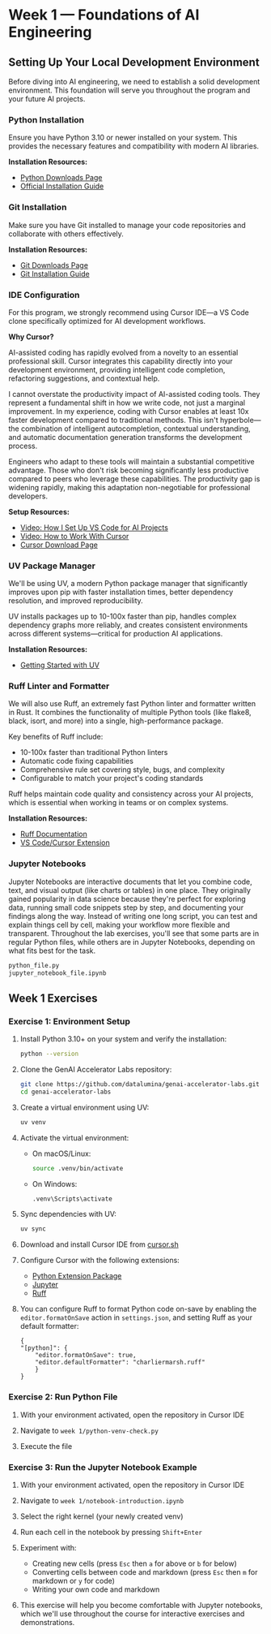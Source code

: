 # Week 1 — Foundations of AI Engineering

## Setting Up Your Local Development Environment

Before diving into AI engineering, we need to establish a solid development environment. This foundation will serve you throughout the program and your future AI projects.

### Python Installation

Ensure you have Python 3.10 or newer installed on your system. This provides the necessary features and compatibility with modern AI libraries.

**Installation Resources:**
- [Python Downloads Page](https://www.python.org/downloads/)
- [Official Installation Guide](https://docs.python.org/3/using/index.html)

### Git Installation

Make sure you have Git installed to manage your code repositories and collaborate with others effectively.

**Installation Resources:**
- [Git Downloads Page](https://git-scm.com/downloads)
- [Git Installation Guide](https://git-scm.com/book/en/v2/Getting-Started-Installing-Git)

### IDE Configuration

For this program, we strongly recommend using Cursor IDE—a VS Code clone specifically optimized for AI development workflows.

**Why Cursor?**

AI-assisted coding has rapidly evolved from a novelty to an essential professional skill. Cursor integrates this capability directly into your development environment, providing intelligent code completion, refactoring suggestions, and contextual help.

I cannot overstate the productivity impact of AI-assisted coding tools. They represent a fundamental shift in how we write code, not just a marginal improvement. In my experience, coding with Cursor enables at least 10x faster development compared to traditional methods. This isn't hyperbole—the combination of intelligent autocompletion, contextual understanding, and automatic documentation generation transforms the development process.

Engineers who adapt to these tools will maintain a substantial competitive advantage. Those who don't risk becoming significantly less productive compared to peers who leverage these capabilities. The productivity gap is widening rapidly, making this adaptation non-negotiable for professional developers.

**Setup Resources:**
- [Video: How I Set Up VS Code for AI Projects](https://youtu.be/mpk4Q5feWaw)
- [Video: How to Work With Cursor](https://youtu.be/CqkZ-ybl3lg)
- [Cursor Download Page](https://cursor.sh/)

### UV Package Manager

We'll be using UV, a modern Python package manager that significantly improves upon pip with faster installation times, better dependency resolution, and improved reproducibility.

UV installs packages up to 10-100x faster than pip, handles complex dependency graphs more reliably, and creates consistent environments across different systems—critical for production AI applications.

**Installation Resources:**
- [Getting Started with UV](https://daveebbelaar.com/blog/2024/03/20/getting-started-with-uv-the-ultra-fast-python-package-manager/)

### Ruff Linter and Formatter

We will also use Ruff, an extremely fast Python linter and formatter written in Rust. It combines the functionality of multiple Python tools (like flake8, black, isort, and more) into a single, high-performance package.

Key benefits of Ruff include:

- 10-100x faster than traditional Python linters
- Automatic code fixing capabilities
- Comprehensive rule set covering style, bugs, and complexity
- Configurable to match your project's coding standards

Ruff helps maintain code quality and consistency across your AI projects, which is essential when working in teams or on complex systems.

**Installation Resources:**
- [Ruff Documentation](https://docs.astral.sh/ruff/)
- [VS Code/Cursor Extension](https://marketplace.visualstudio.com/items?itemName=charliermarsh.ruff)


### Jupyter Notebooks

Jupyter Notebooks are interactive documents that let you combine code, text, and visual output (like charts or tables) in one place. They originally gained popularity in data science because they're perfect for exploring data, running small code snippets step by step, and documenting your findings along the way. Instead of writing one long script, you can test and explain things cell by cell, making your workflow more flexible and transparent. Throughout the lab exercises, you'll see that some parts are in regular Python files, while others are in Jupyter Notebooks, depending on what fits best for the task.

```bash
python_file.py
jupyter_notebook_file.ipynb
```

## Week 1 Exercises

### Exercise 1: Environment Setup

1. Install Python 3.10+ on your system and verify the installation:

    ```bash
    python --version
    ```

2. Clone the GenAI Accelerator Labs repository:

    ```bash
    git clone https://github.com/datalumina/genai-accelerator-labs.git
    cd genai-accelerator-labs
    ```

3. Create a virtual environment using UV:

    ```bash
    uv venv
    ```

4. Activate the virtual environment:
   - On macOS/Linux:
     ```bash
     source .venv/bin/activate
     ```
   - On Windows:
     ```bash
     .venv\Scripts\activate
     ```

5. Sync dependencies with UV:

    ```bash
    uv sync
    ```

6. Download and install Cursor IDE from [cursor.sh](https://cursor.sh)

7. Configure Cursor with the following extensions:
   - [Python Extension Package](https://marketplace.visualstudio.com/items?itemName=donjayamanne.python-extension-pack)
   - [Jupyter](https://marketplace.cursorapi.com/items?itemName=ms-toolsai.jupyter)
   - [Ruff](https://marketplace.visualstudio.com/items?itemName=charliermarsh.ruff)

8. You can configure Ruff to format Python code on-save by enabling the `editor.formatOnSave` action in `settings.json`, and setting Ruff as your default formatter:

    ```
    {
    "[python]": {
        "editor.formatOnSave": true,
        "editor.defaultFormatter": "charliermarsh.ruff"
        }
    }
    ```

### Exercise 2: Run Python File

1. With your environment activated, open the repository in Cursor IDE

2. Navigate to `week 1/python-venv-check.py`

3. Execute the file

### Exercise 3: Run the Jupyter Notebook Example

1. With your environment activated, open the repository in Cursor IDE

2. Navigate to `week 1/notebook-introduction.ipynb`

3. Select the right kernel (your newly created venv)

4. Run each cell in the notebook by pressing `Shift+Enter`

5. Experiment with:
   - Creating new cells (press `Esc` then `a` for above or `b` for below)
   - Converting cells between code and markdown (press `Esc` then `m` for markdown or `y` for code)
   - Writing your own code and markdown

6. This exercise will help you become comfortable with Jupyter notebooks, which we'll use throughout the course for interactive exercises and demonstrations.
